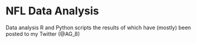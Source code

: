 # NFL Data Analysis
Data analysis R and Python scripts the results of which have (mostly) been posted to my Twitter (@AG_8)
